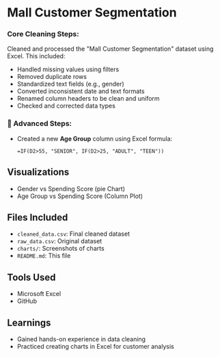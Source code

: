# Mall Customer Segmentation

###  Core Cleaning Steps:
Cleaned and processed the "Mall Customer Segmentation" dataset using Excel. This included:
- Handled missing values using filters
- Removed duplicate rows
- Standardized text fields (e.g., gender)
- Converted inconsistent date and text formats
- Renamed column headers to be clean and uniform
- Checked and corrected data types

### 🚀 Advanced Steps:
- Created a new **Age Group** column using Excel formula:
  ```excel
  =IF(D2>55, "SENIOR", IF(D2>25, "ADULT", "TEEN"))

## Visualizations
- Gender vs Spending Score (pie Chart)
- Age Group vs Spending Score (Column Plot)

## Files Included
- `cleaned_data.csv`: Final cleaned dataset
- `raw_data.csv`: Original dataset
- `charts/`: Screenshots of charts
- `README.md`: This file

## Tools Used
- Microsoft Excel
- GitHub

## Learnings
- Gained hands-on experience in data cleaning
- Practiced creating charts in Excel for customer analysis

